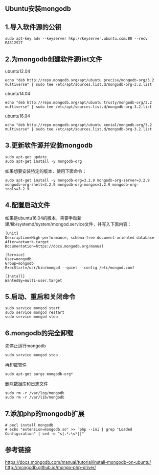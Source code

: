 ## Ubuntu安装mongodb

1.导入软件源的公钥
----

```
sudo apt-key adv --keyserver hkp://keyserver.ubuntu.com:80 --recv EA312927
```

2.为mongodb创建软件源list文件
----

ubuntu12.04
```
echo "deb http://repo.mongodb.org/apt/ubuntu precise/mongodb-org/3.2 multiverse" | sudo tee /etc/apt/sources.list.d/mongodb-org-3.2.list
```

ubuntu14.04
```
echo "deb http://repo.mongodb.org/apt/ubuntu trusty/mongodb-org/3.2 multiverse" | sudo tee /etc/apt/sources.list.d/mongodb-org-3.2.list
```

ubuntu16.04
```
echo "deb http://repo.mongodb.org/apt/ubuntu xenial/mongodb-org/3.2 multiverse" | sudo tee /etc/apt/sources.list.d/mongodb-org-3.2.list
```

3.更新软件源并安装mongodb
----

```
sudo apt-get update
sudo apt-get install -y mongodb-org
```
如果想要安装特定的版本，使用下面命令：
```
sudo apt-get install -y mongodb-org=3.2.9 mongodb-org-server=3.2.9 mongodb-org-shell=3.2.9 mongodb-org-mongos=3.2.9 mongodb-org-tools=3.2.9
```

4.配置启动文件
----

如果是ubuntu16.04的版本，需要手动新建/lib/systemd/system/mongod.service文件，并写入下面内容：
```
[Unit]
Description=High-performance, schema-free document-oriented database
After=network.target
Documentation=https://docs.mongodb.org/manual

[Service]
User=mongodb
Group=mongodb
ExecStart=/usr/bin/mongod --quiet --config /etc/mongod.conf

[Install]
WantedBy=multi-user.target
```

5.启动、重启和关闭命令
----

```
sudo service mongod start
sudo service mongod restart
sudo service mongod stop
```

6.mongodb的完全卸载
----

先停止运行mongodb
```
sudo service mongod stop
```

再卸载软件
```
sudo apt-get purge mongodb-org*
```
删除数据库和日志文件
```
sudo rm -r /var/log/mongodb
sudo rm -r /var/lib/mongodb
```

7.添加php的mongodb扩展
----

```
# pecl install mongodb
# echo "extension=mongodb.so" >> `php --ini | grep "Loaded Configuration" | sed -e "s|.*:\s*||"`
```

参考链接
----

https://docs.mongodb.com/manual/tutorial/install-mongodb-on-ubuntu/
http://mongodb.github.io/mongo-php-driver/
